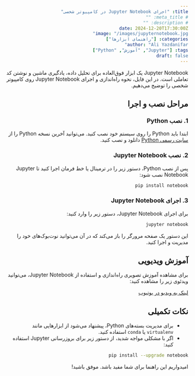 ```yaml
---
title: "اجرای Jupyter Notebook در کامپیوتر شخصی"
# meta_title: ""
# description: ""
date: 2024-12-20T17:30:00Z
image: "/images/jupyternotebook.jpg"
categories: ["راهنمای ابزارها"]
author: "Ali Yazdanifar"
tags: ["Jupyter", "آموزش", "Python"]
draft: false
---
```


<style>
body {
    direction: rtl;
    text-align: right;
}
</style>

Jupyter Notebook یک ابزار فوق‌العاده برای تحلیل داده، یادگیری ماشین و نوشتن کد تعاملی است. در این فایل، نحوه راه‌اندازی و اجرای Jupyter Notebook روی کامپیوتر شخصی را توضیح می‌دهیم.

## مراحل نصب و اجرا

### 1. نصب Python
ابتدا باید Python را روی سیستم خود نصب کنید. می‌توانید آخرین نسخه Python را از [سایت رسمی Python](https://www.python.org/) دانلود و نصب کنید.

### 2. نصب Jupyter Notebook
پس از نصب Python، دستور زیر را در ترمینال یا خط فرمان اجرا کنید تا Jupyter Notebook نصب شود:

```bash
pip install notebook
```

### 3. اجرای Jupyter Notebook
برای اجرای Jupyter Notebook، دستور زیر را وارد کنید:

```bash
jupyter notebook
```

این دستور یک صفحه مرورگر را باز می‌کند که در آن می‌توانید نوت‌بوک‌های خود را مدیریت و اجرا کنید.

## آموزش ویدیویی
برای مشاهده آموزش تصویری راه‌اندازی و استفاده از Jupyter Notebook، می‌توانید ویدئوی زیر را مشاهده کنید:

[لینک به ویدیو در یوتیوب](https://www.youtube.com/watch?v=-ijS8WTo8is)

## نکات تکمیلی
- برای مدیریت بسته‌های Python، پیشنهاد می‌شود از ابزارهایی مانند `virtualenv` یا `conda` استفاده کنید.
- اگر با مشکلی مواجه شدید، از دستور زیر برای بروزرسانی Jupyter استفاده کنید:

```bash
pip install --upgrade notebook
```

امیدواریم این راهنما برای شما مفید باشد. موفق باشید!
